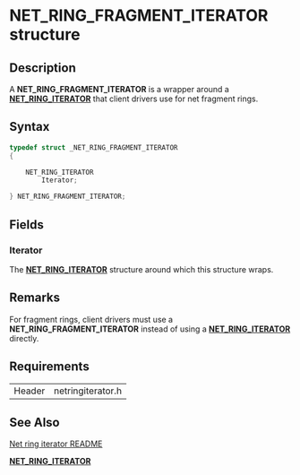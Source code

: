 # NET_RING_FRAGMENT_ITERATOR structure

## Description

A **NET_RING_FRAGMENT_ITERATOR** is a wrapper around a [**NET_RING_ITERATOR**](net_ring_iterator.md) that client drivers use for net fragment rings.

## Syntax

```C++
typedef struct _NET_RING_FRAGMENT_ITERATOR
{

    NET_RING_ITERATOR
        Iterator;

} NET_RING_FRAGMENT_ITERATOR;
```

## Fields

### Iterator

The [**NET_RING_ITERATOR**](net_ring_iterator.md) structure around which this structure wraps. 

## Remarks

For fragment rings, client drivers must use a **NET_RING_FRAGMENT_ITERATOR** instead of using a [**NET_RING_ITERATOR**](net_ring_iterator.md) directly.

## Requirements

| | |
| --- | --- |
| Header | netringiterator.h |

## See Also

[Net ring iterator README](readme.md)

[**NET_RING_ITERATOR**](net_ring_iterator.md)

